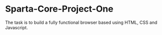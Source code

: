 # Sparta-Core-Project-One
The task is to build a fully functional browser based using HTML, CSS and Javascript.

